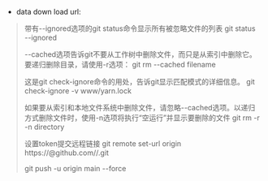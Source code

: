 - data down load url: 
> 带有--ignored选项的git status命令显示所有被忽略文件的列表
> git status --ignored
> 
> --cached选项告诉git不要从工作树中删除文件，而只是从索引中删除它。要递归删除目录，请使用-r选项：
> git rm --cached filename
> 
> 这是git check-ignore命令的用处，告诉git显示匹配模式的详细信息。
> git check-ignore -v www/yarn.lock
> 
> 如果要从索引和本地文件系统中删除文件，请忽略--cached选项。以递归方式删除文件时，使用-n选项将执行“空运行”并显示要删除的文件
> git rm -r -n directory
> 
> 设置token提交远程链接
> git remote set-url origin https://<githubtoken>@github.com/<username>/<repositoryname>.git
> 
> 
> git push -u origin main --force
